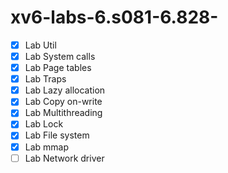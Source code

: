 # xv6-labs-6.s081-6.828-
- [x] Lab Util
- [x] Lab System calls
- [x] Lab Page tables
- [x] Lab Traps
- [x] Lab Lazy allocation
- [x] Lab Copy on-write
- [x] Lab Multithreading
- [x] Lab Lock
- [x] Lab File system
- [x] Lab mmap
- [ ] Lab Network driver
